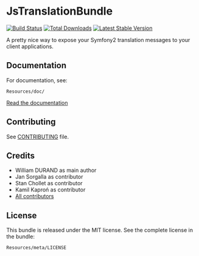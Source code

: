 JsTranslationBundle
===================

[![Build
Status](https://secure.travis-ci.org/willdurand/BazingaJsTranslationBundle.png?branch=master)](https://travis-ci.org/willdurand/BazingaJsTranslationBundle)
[![Total
Downloads](https://poser.pugx.org/willdurand/expose-translation-bundle/downloads.png)](https://packagist.org/packages/willdurand/expose-translation-bundle)
[![Latest Stable
Version](https://poser.pugx.org/willdurand/expose-translation-bundle/v/stable.png)](https://packagist.org/packages/willdurand/expose-translation-bundle)

A pretty nice way to expose your Symfony2 translation messages to your client
applications.


## Documentation

For documentation, see:

    Resources/doc/

[Read the
documentation](https://github.com/willdurand/BazingaJsTranslationBundle/blob/master/Resources/doc/index.md)


Contributing
------------

See
[CONTRIBUTING](https://github.com/willdurand/BazingaJsTranslationBundle/blob/master/CONTRIBUTING.md)
file.


Credits
-------

* William DURAND as main author
* Jan Sorgalla as contributor
* Stan Chollet as contributor
* Kamil Kaproń as contributor
* [All contributors](https://github.com/willdurand/BazingaJsTranslationBundle/graphs/contributors)


License
-------

This bundle is released under the MIT license. See the complete license in the
bundle:

    Resources/meta/LICENSE

